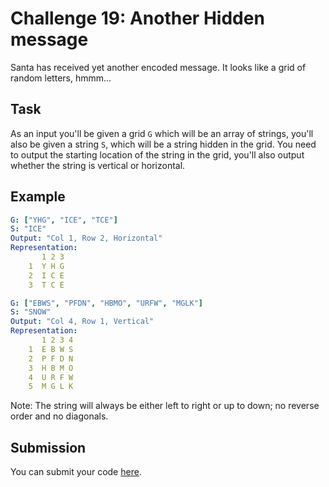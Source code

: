 # Challenge 19: Another Hidden message

Santa has received yet another encoded message. It looks like a grid of random letters, hmmm...


## Task

As an input you'll be given a grid `G` which will be an array of strings, you'll also be given a string `S`, which will be a string hidden in the grid. You need to output the starting location of the string in the grid, you'll also output whether the string is vertical or horizontal.

## Example
```yaml
G: ["YHG", "ICE", "TCE"]
S: "ICE"
Output: "Col 1, Row 2, Horizontal"
Representation:
       1 2 3
    1  Y H G
    2  I C E
    3  T C E

G: ["EBWS", "PFDN", "HBMO", "URFW", "MGLK"]
S: "SNOW"
Output: "Col 4, Row 1, Vertical"
Representation:
       1 2 3 4
    1  E B W S
    2  P F D N
    3  H B M O
    4  U R F W
    5  M G L K
```

Note: The string will always be either left to right or up to down; no reverse order and no diagonals.

## Submission

You can submit your code [here](https://docs.google.com/forms/d/1SsjQ2lDbAs_g1H49ZS44y6Tw1KuX3sM9f6GKW_YaNaI).
